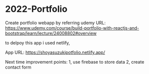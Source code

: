 # 2022-Portfolio
Create portfolio webapp by referring udemy URL: https://www.udemy.com/course/build-portfolio-with-reactjs-and-bootstrap/learn/lecture/24008802#overview 

to delpoy this app
i used netlify, 

App URL: https://shoyasuzukipotfolio.netlify.app/ 

Next time improvement points:
1, use firebase to store data 
2, create contact form
